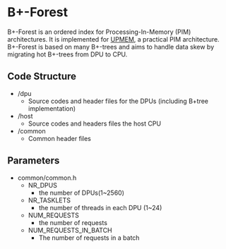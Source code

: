 # B+-Forest
B+-Forest is an ordered index for Processing-In-Memory (PIM) architectures. It is implemented for [UPMEM](), a practical PIM architecture.  B+-Forest is based on many B+-trees and aims to handle data skew by migrating hot B+-trees from DPU to CPU.
## Code Structure
- /dpu
  - Source codes and header files for the DPUs (including B+tree implementation)
- /host
  - Source codes and headers files the host CPU 
- /common
  - Common header files
  
## Parameters
- common/common.h
  - NR_DPUS
    - the number of DPUs(1~2560)
  - NR_TASKLETS
    - the number of threads in each DPU (1~24)
  - NUM_REQUESTS
    - the number of requests
  - NUM_REQUESTS_IN_BATCH
    - The number of requests in a batch
